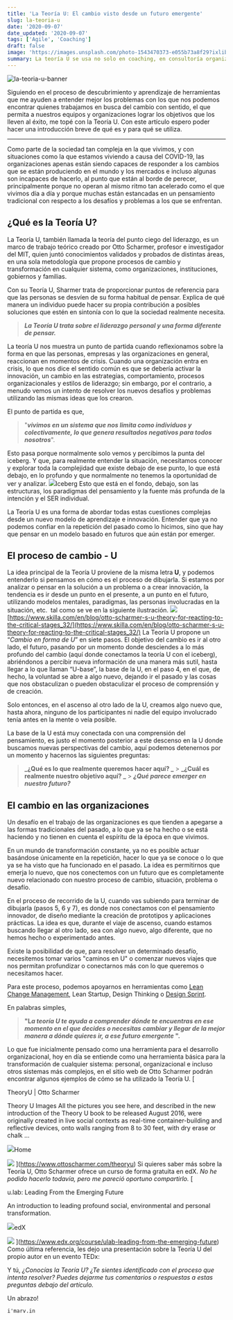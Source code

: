 ```yaml
---
title: 'La Teoría U: El cambio visto desde un futuro emergente'
slug: la-teoria-u
date: '2020-09-07'
date_updated: '2020-09-07'
tags: ['Agile', 'Coaching']
draft: false
image: 'https://images.unsplash.com/photo-1543470373-e055b73a8f29?ixlib=rb-1.2.1&q=80&fm=jpg&crop=entropy&cs=tinysrgb&w=2000&fit=max&ixid=eyJhcHBfaWQiOjExNzczfQ'
summary: La teoría U se usa no solo en coaching, en consultoría organizacional y en team building, sino también a nivel individual.
---
```


![la-teoria-u-banner](https://images.unsplash.com/photo-1543470373-e055b73a8f29?ixlib=rb-1.2.1&q=80&fm=jpg&crop=entropy&cs=tinysrgb&w=2000&fit=max&ixid=eyJhcHBfaWQiOjExNzczfQ)

Siguiendo en el proceso de descubrimiento y aprendizaje de herramientas que me ayuden a entender mejor los problemas con los que nos podemos encontrar quienes trabajamos en busca del cambio con sentido, el que permita a nuestros equipos y organizaciones lograr los objetivos que los lleven al éxito, me topé con la Teoría U. Con este artículo espero poder hacer una introducción breve de qué es y para qué se utiliza.

---

Como parte de la sociedad tan compleja en la que vivimos, y con situaciones como la que estamos viviendo a causa del COVID-19, las organizaciones apenas están siendo capaces de responder a los cambios que se están produciendo en el mundo y los mercados e incluso algunas son incapaces de hacerlo, al punto que están al borde de perecer, principalmente porque no operan al mismo ritmo tan acelerado como el que vivimos día a día y porque muchas están estancadas en un pensamiento tradicional con respecto a los desafíos y problemas a los que se enfrentan.

## ¿Qué es la Teoría U?

La Teoría U, también llamada la teoría del punto ciego del liderazgo, es un marco de trabajo teórico creado por Otto Scharmer, profesor e investigador del MIT, quien juntó conocimientos validados y probados de distintas áreas, en una sola metodología que propone procesos de cambio y transformación en cualquier sistema, como organizaciones, instituciones, gobiernos y familias.

Con su Teoría U, Sharmer trata de proporcionar puntos de referencia para que las personas se desvíen de su forma habitual de pensar. Explica de qué manera un individuo puede hacer su propia contribución a posibles soluciones que estén en sintonía con lo que la sociedad realmente necesita.

> **_La Teoría U trata sobre el liderazgo personal y una forma diferente de pensar._**

La teoría U nos muestra un punto de partida cuando reflexionamos sobre la forma en que las personas, empresas y las organizaciones en general, reaccionan en momentos de crisis. Cuando una organización entra en crisis, lo que nos dice el sentido común es que se debería activar la innovación, un cambio en las estrategias, comportamiento, procesos organizacionales y estilos de liderazgo; sin embargo, por el contrario, a menudo vemos un intento de resolver los nuevos desafíos y problemas utilizando las mismas ideas que los crearon.

El punto de partida es que,

> "**_vivimos en un sistema que nos limita como individuos y colectivamente, lo que genera resultados negativos para todos nosotros_**".

Esto pasa porque normalmente solo vemos y percibimos la punta del iceberg. Y que, para realmente entender la situación, necesitamos conocer y explorar toda la complejidad que existe debajo de ese punto, lo que está debajo, en lo profundo y que normalmente no tenemos la oportunidad de ver y analizar.
![](https://digitalpress.fra1.cdn.digitaloceanspaces.com/cd0euxp/2020/09/image.png)Iceberg
Esto que está en el fondo, debajo, son las estructuras, los paradigmas del pensamiento y la fuente más profunda de la intención y el SER individual.

La Teoría U es una forma de abordar todas estas cuestiones complejas desde un nuevo modelo de aprendizaje e innovación. Entender que ya no podemos confiar en la repetición del pasado como lo hicimos, sino que hay que pensar en un modelo basado en futuros que aún están por emerger.

## El proceso de cambio - U

La idea principal de la Teoría U proviene de la misma letra **U**, y podemos entenderlo si pensamos en cómo es el proceso de dibujarla. Si estamos por analizar o pensar en la solución a un problema o a crear innovación, la tendencia es ir desde un punto en el presente, a un punto en el futuro, utilizando modelos mentales, paradigmas, las personas involucradas en la situación, etc.  tal como se ve en la siguiente ilustración.
![](https://digitalpress.fra1.cdn.digitaloceanspaces.com/cd0euxp/2020/09/image-1.png)[https://www.skilla.com/en/blog/otto-scharmer-s-u-theory-for-reacting-to-the-critical-stages_32/](https://www.skilla.com/en/blog/otto-scharmer-s-u-theory-for-reacting-to-the-critical-stages_32/)
La Teoría U propone un “_Cambio en forma de U_” en siete pasos. El objetivo del cambio es ir al otro lado, el futuro, pasando por un momento donde desciendes a lo más profundo del cambio (aquí donde conectamos la teoría U con el iceberg), abriéndonos a percibir nueva información de una manera más sutil, hasta llegar a lo que llaman “U-base”, la base de la U, en el paso 4, en el que, de hecho, la voluntad se abre a algo nuevo, dejando ir el pasado y las cosas que nos obstaculizan o pueden obstaculizar el proceso de comprensión y de creación.

Solo entonces, en el ascenso al otro lado de la U, creamos algo nuevo que, hasta ahora, ninguno de los participantes ni nadie del equipo involucrado tenía antes en la mente o veía posible.

La base de la U está muy conectada con una comprensión del pensamiento, es justo el momento posterior a este descenso en la U donde buscamos nuevas perspectivas del cambio, aquí podemos detenernos por un momento y hacernos las siguientes preguntas:

> **_¿Qué es lo que realmente queremos hacer aquí? _** > **_¿Cuál es realmente nuestro objetivo aquí? _** > **_¿Qué parece emerger en nuestro futuro?_**

## El cambio en las organizaciones

Un desafío en el trabajo de las organizaciones es que tienden a apegarse a las formas tradicionales del pasado, a lo que ya se ha hecho o se está haciendo y no tienen en cuenta el espíritu de la época en que vivimos.

En un mundo de transformación constante, ya no es posible actuar basándose únicamente en la repetición, hacer lo que ya se conoce o lo que ya se ha visto que ha funcionado en el pasado. La idea es permitirnos que emerja lo nuevo, que nos conectemos con un futuro que es completamente nuevo relacionado con nuestro proceso de cambio, situación, problema o desafío.

En el proceso de recorrido de la U, cuando vas subiendo para terminar de dibujarla (pasos 5, 6 y 7), es donde nos conectamos con el pensamiento innovador, de diseño mediante la creación de prototipos y aplicaciones prácticas. La idea es que, durante el viaje de ascenso, cuando estamos buscando llegar al otro lado, sea con algo nuevo, algo diferente, que no hemos hecho o experimentado antes.

Existe la posibilidad de que, para resolver un determinado desafío, necesitemos tomar varios "caminos en U" o comenzar nuevos viajes que nos permitan profundizar o conectarnos más con lo que queremos o necesitamos hacer.

Para este proceso, podemos apoyarnos en herramientas como [Lean Change Management](/gestion-del-cambio/), Lean Startup, Design Thinking o [Design Sprint](/design-sprint/).

En palabras simples,

> **"L*a teoría U te ayuda a comprender dónde te encuentras en ese momento en el que decides o necesitas cambiar y llegar de la mejor manera a dónde quieres ir, a ese futuro emergente* ".**

Lo que fue inicialmente pensado como una herramienta para el desarrollo organizacional, hoy en día se entiende como una herramienta básica para la transformación de cualquier sistema: personal, organizacional e incluso otros sistemas más complejos, en el sitio web de Otto Scharmer podrán encontrar algunos ejemplos de cómo se ha utilizado la Teoría U.
[

TheoryU | Otto Scharmer

Theory U Images All the pictures you see here, and described in the new introduction of the Theory U book to be released August 2016, were originally created in live social contexts as real-time container-building and reflective devices, onto walls ranging from 8 to 30 feet, with dry erase or chalk …

![](https://www.ottoscharmer.com/sites/default/files/favicon.ico)Home

![](https://www.ottoscharmer.com/sites/default/files/TU_1_Threshold_850h.png)
](https://www.ottoscharmer.com/theoryu)
Si quieres saber más sobre la Teoría U, Otto Scharmer ofrece un curso de forma gratuita en edX. _No he podido hacerlo todavía, pero me pareció oportuno compartirlo._
[

u.lab: Leading From the Emerging Future

<p>An introduction to leading profound social, environmental and personal transformation.</p>

![](https://www.edx.org/favicon.ico)edX

![](https://prod-discovery.edx-cdn.org/media/course/image/9f0c024a-13b5-4ccc-9de6-2558e0db592f-999d77de51d8.small.jpeg)
](https://www.edx.org/course/ulab-leading-from-the-emerging-future)
Como última referencia, les dejo una presentación sobre la Teoría U del propio autor en un evento TEDx:

Y tú, _¿Conocías la Teoría U? ¿Te sientes identificado con el proceso que intenta resolver? Puedes dejarme tus comentarios o respuestas a estas preguntas debajo del artículo._

Un abrazo!

    i'marv.in
